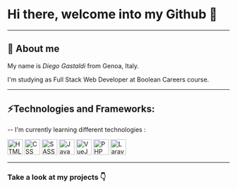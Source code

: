 # Hi there, welcome into my Github 👋

<hr>

## 👀 About me 

My name is _Diego Gastaldi_ from Genoa, Italy.

I'm studying as Full Stack Web Developer at Boolean Careers course.

<hr>

## ⚡Technologies and Frameworks:

-- I'm currently learning different technologies :

 <div style="display:inline">
   <img src="https://img.shields.io/badge/HTML5-E34F26?style=for-the-badge&logo=html5&logoColor=white" alt="HTML5 logo" title="HTML5" height="35" />
   <img src="https://img.shields.io/badge/CSS3-1572B6?style=for-the-badge&logo=css3&logoColor=white" alt="CSS logo" title="CSS" height="35" />
   <img src="https://img.shields.io/badge/Sass-CC6699?style=for-the-badge&logo=sass&logoColor=white" alt="SASS logo" title="SASS" height="35" />
   <img src="https://img.shields.io/badge/JavaScript-323330?style=for-the-badge&logo=javascript&logoColor=F7DF1E" alt="JavaScript logo" title="JavaScript" height="35" />
   <img src="https://img.shields.io/badge/Vue.js-35495E?style=for-the-badge&logo=vue.js&logoColor=4FC08D" alt="VueJS" title="Vue JS" height="35" />
   <img src="https://img.shields.io/badge/PHP-777BB4?style=for-the-badge&logo=php&logoColor=white" alt="PHP" title="PHP" height="35" />
   <img src="https://img.shields.io/badge/Laravel-FF2D20?style=for-the-badge&logo=laravel&logoColor=white" alt="Laravel" title="Laravel" height="35" />

 </div>


<hr>

### Take a look at my projects 👇

   


<!--
**GasGas7/GasGas7** is a ✨ _special_ ✨ repository because its `README.md` (this file) appears on your GitHub profile.

Here are some ideas to get you started:

- 🔭 I’m currently working on ...
- 🌱 I’m currently learning ...
- 👯 I’m looking to collaborate on ...
- 🤔 I’m looking for help with ...
- 💬 Ask me about ...
- 📫 How to reach me: ...
- 😄 Pronouns: ...
- ⚡ Fun fact: ...
-->
